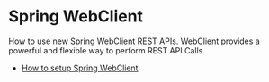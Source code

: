 # Spring WebClient


How to use new Spring WebClient REST APIs. WebClient provides a powerful and flexible way to
perform REST API Calls.
* [How to setup Spring WebClient](https://www.javadevjournal.com/spring/spring-webclient/)
